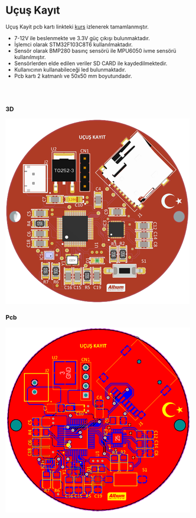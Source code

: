 # Uçuş Kayıt

Uçuş Kayit pcb kartı linkteki [kurs](https://www.youtube.com/playlist?list=PL0nSGdzTE4g_wqTei7HLfgDrX8tR8PREq) izlenerek tamamlanmıştır.

- 7-12V ile beslenmekte ve 3.3V güç çıkışı bulunmaktadır.
- İşlemci olarak STM32F103C8T6 kullanılmaktadır.
- Sensör olarak BMP280 basınç sensörü ile MPU6050 ivme sensörü kullanılmıştır.
- Sensörlerden elde edilen veriler SD CARD ile kaydedilmektedir. 
- Kullanıcının kullanabileceği led bulunmaktadır.
- Pcb kartı 2 katmanlı ve 50x50 mm boyutundadır.
<br>
<br>

### **3D** <br>
![](Docs/image/image-1.png) <br>

### **Pcb** <br>
![](Docs/image/image-2.png) <br>
